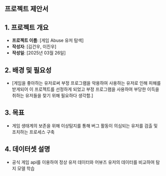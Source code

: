 ## 프로젝트 제안서

## 1. 프로젝트 개요
- **프로젝트 이름**: [게임 Abuse 유저 탐색]
- **작성자**: [김건우, 이진우]
- **작성일**: [2025년 03월 26일]

## 2. 배경 및 필요성
- [게임을 좋아하는 유저로써 부정 프로그램을 악용하여 사용하는 유저로 인해 피해를 받게되어 이 프로젝트를 선정하게 되었고 부정 프로그램을 사용하여 부당한 이득을 취하는 유저들을 찾기 위해 필요하다 생각함.]

## 3. 목표 
- 게임 생태계의 보존을 위해 이상탐지를 통해 버그 활동이 의심되는 유저를 검출 및 조치하는 프로세스 구축

## 4. 데이터셋 설명
- 공식 게임 api를 이용하여 정상 유저 데이터와 어뷰즈 유저의 데이터를 비교하여 탐지 모델 학습
